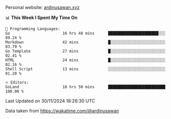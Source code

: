 Personal website: [ardinusawan.xyz](https://ardinusawan.xyz)

<!--START_SECTION:waka-->
📊 **This Week I Spent My Time On** 

```text
💬 Programming Languages: 
Go                       16 hrs 48 mins      ██████████████████████░░░   89.24 % 
Markdown                 42 mins             █░░░░░░░░░░░░░░░░░░░░░░░░   03.79 % 
Go Template              27 mins             █░░░░░░░░░░░░░░░░░░░░░░░░   02.41 % 
HTML                     24 mins             █░░░░░░░░░░░░░░░░░░░░░░░░   02.16 % 
Shell Script             13 mins             ░░░░░░░░░░░░░░░░░░░░░░░░░   01.20 % 

🔥 Editors: 
GoLand                   18 hrs 50 mins      █████████████████████████   100.00 % 
```


 Last Updated on 30/11/2024 18:26:30 UTC
<!--END_SECTION:waka-->
Data taken from https://wakatime.com/@ardinusawan
